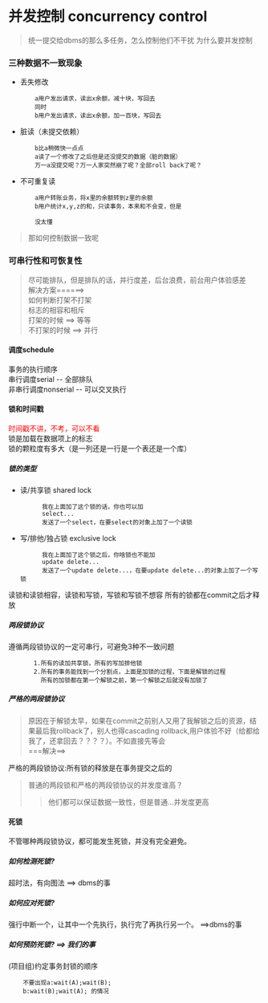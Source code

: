 # 并发控制 concurrency control
> 统一提交给dbms的那么多任务，怎么控制他们不干扰 
> 为什么要并发控制  

### 三种数据不一致现象     
* 丢失修改  
          
          a用户发出请求，读出x余额，减十块，写回去  
          同时    
          b用户发出请求，读出x余额，加一百块，写回去 
* 脏读（未提交依赖）  
  
          b比a稍微快一点点   
          a读了一个修改了之后但是还没提交的数据（脏的数据）  
          万一a没提交呢？万一人家突然崩了呢？全部roll back了呢？
* 不可重复读   

          a用户转账业务，将x里的余额转到z里的余额   
          b用户统计x,y,z的和，只读事务，本来和不会变，但是  
          
          没太懂   

> 那如何控制数据一致呢  

### 可串行性和可恢复性    
> 尽可能排队，但是排队的话，并行度差，后台浪费，前台用户体验感差    
> 解决方案======>  
> 如何判断打架不打架    
> 标志的相容和相斥   
> 打架的时候 ==> 等等    
> 不打架的时候 ==> 并行  

#### 调度schedule  
事务的执行顺序  
串行调度serial --  全部排队  
非串行调度nonserial -- 可以交叉执行  

####  锁和时间戳  
<font color=red>时间戳不讲，不考，可以不看</font>   
锁是加载在数据项上的标志  
锁的颗粒度有多大（是一列还是一行是一个表还是一个库） 

##### 锁的类型   

* 读/共享锁 shared lock  
  
            我在上面加了这个锁的话，你也可以加   
            select...     
            发送了一个select，在要select的对象上加了一个读锁  
  
* 写/排他/独占锁  exclusive lock  

            我在上面加了这个锁之后，你啥锁也不能加  
            update delete...   
            发送了一个update delete...，在要update delete...的对象上加了一个写锁   
读锁和读锁相容，读锁和写锁，写锁和写锁不想容
所有的锁都在commit之后才释放  
##### 两段锁协议  
遵循两段锁协议的一定可串行，可避免3种不一致问题     
          
           1.所有的读加共享锁，所有的写加排他锁  
           2.所有的事务能找到一个分割点，上面是加锁的过程，下面是解锁的过程   
             所有的加锁都在第一个解锁之前，第一个解锁之后就没有加锁了

#####  严格的两段锁协议  

> 原因在于解锁太早，如果在commit之前别人又用了我解锁之后的资源，结果最后我rollback了，别人也得cascading rollback,用户体验不好（给都给我了，还拿回去？？？？）。不如直接先等会     
===解决==>  

严格的两段锁协议:所有锁的释放是在事务提交之后的  

> 普通的两段锁和严格的两段锁协议的并发度谁高？  
>> 他们都可以保证数据一致性，但是普通...并发度更高  

#### 死锁     
不管哪种两段锁协议，都可能发生死锁，并没有完全避免。  

##### 如何检测死锁?     
超时法，有向图法   ==> dbms的事    

##### 如何应对死锁?     
强行中断一个，让其中一个先执行，执行完了再执行另一个。  ==>dbms的事   

##### 如何预防死锁?    ==> 我们的事      
(项目组)约定事务封锁的顺序  
         
        不要出现a:wait(A);wait(B);  
        b:wait(B);wait(A); 的情况       

        
